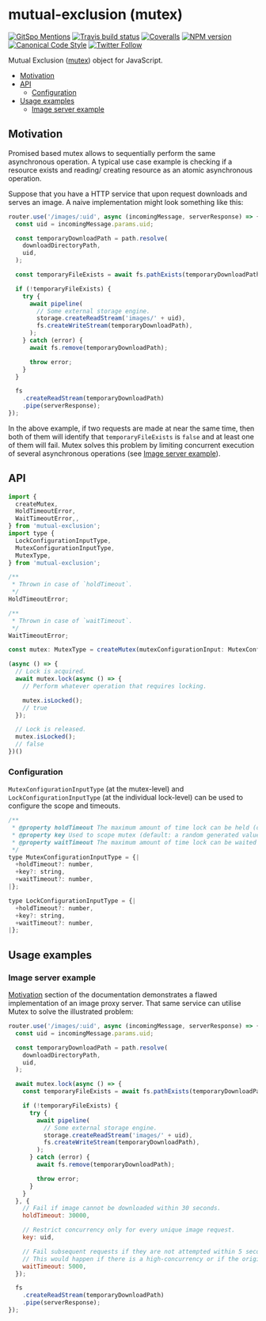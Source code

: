# mutual-exclusion (mutex)

[![GitSpo Mentions](https://gitspo.com/badges/mentions/gajus/mutual-exclusion?style=flat-square)](https://gitspo.com/mentions/gajus/mutual-exclusion)
[![Travis build status](http://img.shields.io/travis/gajus/mutual-exclusion/master.svg?style=flat-square)](https://travis-ci.org/gajus/mutual-exclusion)
[![Coveralls](https://img.shields.io/coveralls/gajus/mutual-exclusion.svg?style=flat-square)](https://coveralls.io/github/gajus/mutual-exclusion)
[![NPM version](http://img.shields.io/npm/v/mutual-exclusion.svg?style=flat-square)](https://www.npmjs.org/package/mutual-exclusion)
[![Canonical Code Style](https://img.shields.io/badge/code%20style-canonical-blue.svg?style=flat-square)](https://github.com/gajus/canonical)
[![Twitter Follow](https://img.shields.io/twitter/follow/kuizinas.svg?style=social&label=Follow)](https://twitter.com/kuizinas)

Mutual Exclusion ([mutex](https://en.wikipedia.org/wiki/Mutual_exclusion)) object for JavaScript.

* [Motivation](#motivation)
* [API](#api)
  * [Configuration](#configuration)
* [Usage examples](#usage-examples)
  * [Image server example](#image-server-example)

## Motivation

Promised based mutex allows to sequentially perform the same asynchronous operation. A typical use case example is checking if a resource exists and reading/ creating resource as an atomic asynchronous operation.

Suppose that you have a HTTP service that upon request downloads and serves an image. A naive implementation might look something like this:

```js
router.use('/images/:uid', async (incomingMessage, serverResponse) => {
  const uid = incomingMessage.params.uid;

  const temporaryDownloadPath = path.resolve(
    downloadDirectoryPath,
    uid,
  );

  const temporaryFileExists = await fs.pathExists(temporaryDownloadPath);

  if (!temporaryFileExists) {
    try {
      await pipeline(
        // Some external storage engine.
        storage.createReadStream('images/' + uid),
        fs.createWriteStream(temporaryDownloadPath),
      );
    } catch (error) {
      await fs.remove(temporaryDownloadPath);

      throw error;
    }
  }

  fs
    .createReadStream(temporaryDownloadPath)
    .pipe(serverResponse);
});

```

In the above example, if two requests are made at near the same time, then both of them will identify that `temporaryFileExists` is `false` and at least one of them will fail. Mutex solves this problem by limiting concurrent execution of several asynchronous operations (see [Image server example](#image-server-example)).

## API

```js
import {
  createMutex,
  HoldTimeoutError,
  WaitTimeoutError,,
} from 'mutual-exclusion';
import type {
  LockConfigurationInputType,
  MutexConfigurationInputType,
  MutexType,
} from 'mutual-exclusion';

/**
 * Thrown in case of `holdTimeout`.
 */
HoldTimeoutError;

/**
 * Thrown in case of `waitTimeout`.
 */
WaitTimeoutError;

const mutex: MutexType = createMutex(mutexConfigurationInput: MutexConfigurationInputType);

(async () => {
  // Lock is acquired.
  await mutex.lock(async () => {
    // Perform whatever operation that requires locking.

    mutex.isLocked();
    // true
  });

  // Lock is released.
  mutex.isLocked();
  // false
})()

```

### Configuration

`MutexConfigurationInputType` (at the mutex-level) and `LockConfigurationInputType` (at the individual lock-level) can be used to configure the scope and timeouts.

```js
/**
 * @property holdTimeout The maximum amount of time lock can be held (default: 30000).
 * @property key Used to scope mutex (default: a random generated value).
 * @property waitTimeout The maximum amount of time lock can be waited for (default: 5000).
 */
type MutexConfigurationInputType = {|
  +holdTimeout?: number,
  +key?: string,
  +waitTimeout?: number,
|};

type LockConfigurationInputType = {|
  +holdTimeout?: number,
  +key?: string,
  +waitTimeout?: number,
|};

```

## Usage examples

### Image server example

[Motivation](#motivation) section of the documentation demonstrates a flawed implementation of an image proxy server. That same service can utilise Mutex to solve the illustrated problem:

```js
router.use('/images/:uid', async (incomingMessage, serverResponse) => {
  const uid = incomingMessage.params.uid;

  const temporaryDownloadPath = path.resolve(
    downloadDirectoryPath,
    uid,
  );

  await mutex.lock(async () => {
    const temporaryFileExists = await fs.pathExists(temporaryDownloadPath);

    if (!temporaryFileExists) {
      try {
        await pipeline(
          // Some external storage engine.
          storage.createReadStream('images/' + uid),
          fs.createWriteStream(temporaryDownloadPath),
        );
      } catch (error) {
        await fs.remove(temporaryDownloadPath);

        throw error;
      }
    }
  }, {
    // Fail if image cannot be downloaded within 30 seconds.
    holdTimeout: 30000,

    // Restrict concurrency only for every unique image request.
    key: uid,

    // Fail subsequent requests if they are not attempted within 5 seconds.
    // This would happen if there is a high-concurrency or if the original request is taking a long time.
    waitTimeout: 5000,
  });

  fs
    .createReadStream(temporaryDownloadPath)
    .pipe(serverResponse);
});

```
